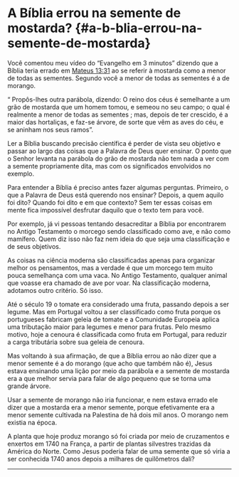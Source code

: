 # A Bíblia errou na semente de mostarda? {#a-b-blia-errou-na-semente-de-mostarda}

Você comentou meu vídeo do “Evangelho em 3 minutos” dizendo que a Bíblia teria errado em [Mateus 13:31](http://bibliaonline.com.br/acf/mt/13/31) ao se referir à mostarda como a menor de todas as sementes. Segundo você a menor de todas as sementes é a de morango.

“ Propôs-lhes outra parábola, dizendo: O reino dos céus é semelhante a um grão de mostarda que um homem tomou, e semeou no seu campo; o qual é realmente a menor de todas as sementes ; mas, depois de ter crescido, é a maior das hortaliças, e faz-se árvore, de sorte que vêm as aves do céu, e se aninham nos seus ramos”.

Ler a Bíblia buscando precisão científica é perder de vista seu objetivo e passar ao largo das coisas que a Palavra de Deus quer ensinar. O ponto que o Senhor levanta na parábola do grão de mostarda não tem nada a ver com a semente propriamente dita, mas com os significados envolvidos no exemplo.

Para entender a Bíblia é preciso antes fazer algumas perguntas. Primeiro, o que a Palavra de Deus está querendo nos ensinar? Depois, a quem aquilo foi dito? Quando foi dito e em que contexto? Sem ter essas coisas em mente fica impossível desfrutar daquilo que o texto tem para você.

Por exemplo, já vi pessoas tentando desacreditar a Bíblia por encontrarem no Antigo Testamento o morcego sendo classificado como ave, e não como mamífero. Quem diz isso não faz nem ideia do que seja uma classificação e de seus objetivos.

As coisas na ciência moderna são classificadas apenas para organizar melhor os pensamentos, mas a verdade é que um morcego tem muito pouca semelhança com uma vaca. No Antigo Testamento, qualquer animal que voasse era chamado de ave por voar. Na classificação moderna, adotamos outro critério. Só isso.

Até o século 19 o tomate era considerado uma fruta, passando depois a ser legume. Mas em Portugal voltou a ser classificado como fruta porque os portugueses fabricam geleia de tomate e a Comunidade Europeia aplica uma tributação maior para legumes e menor para frutas. Pelo mesmo motivo, hoje a cenoura é classificada como fruta em Portugal, para reduzir a carga tributária sobre sua geleia de cenoura.

Mas voltando à sua afirmação, de que a Bíblia errou ao não dizer que a menor semente é a do morango (que acho que também não é), Jesus estava ensinando uma lição por meio da parábola e a semente de mostarda era a que melhor servia para falar de algo pequeno que se torna uma grande árvore.

Usar a semente de morango não iria funcionar, e nem estava errado ele dizer que a mostarda era a menor semente, porque efetivamente era a menor semente cultivada na Palestina de há dois mil anos. O morango nem existia na época.

A planta que hoje produz morango só foi criada por meio de cruzamentos e enxertos em 1740 na França, a partir de plantas silvestres trazidas da América do Norte. Como Jesus poderia falar de uma semente que só viria a ser conhecida 1740 anos depois a milhares de quilômetros dali?

*****